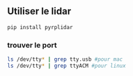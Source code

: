 ## Utiliser le lidar

```sh
pip install pyrplidar
```

### trouver le port

```sh
ls /dev/tty* | grep tty.usb #pour mac
ls /dev/tty* | grep ttyACM #pour linux
```
